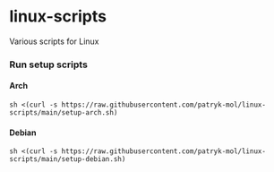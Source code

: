 # linux-scripts
Various scripts for Linux

### Run setup scripts

#### Arch

```
sh <(curl -s https://raw.githubusercontent.com/patryk-mol/linux-scripts/main/setup-arch.sh)
```

#### Debian

```
sh <(curl -s https://raw.githubusercontent.com/patryk-mol/linux-scripts/main/setup-debian.sh)
```
